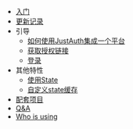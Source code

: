 - [入门](README.md)
- [更新记录](update.md)
- 引导
  - [如何使用JustAuth集成一个平台](deploy.md)
  - [获取授权链接](authorize.md)
  - [登录](login.md)
- 其他特性
  - [使用State](useing-state.md)
  - [自定义state缓存](custom-state-cache.md)
- [配套项目](supporting.md)
- [Q&A](Q&A.md)
- [Who is using](users.md)
